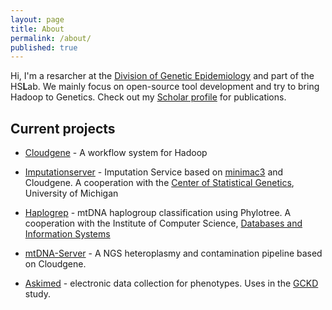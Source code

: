 ```yaml
---
layout: page
title: About
permalink: /about/
published: true
---
```


Hi,
I'm a resarcher at the [Division of Genetic Epidemiology](http://genepi.i-med.ac.at) and part of the HS**L**ab. We mainly focus on open-source tool development and try to bring Hadoop to Genetics. Check out my [Scholar profile](http://scholar.google.at/citations?user=xx6B8OUAAAAJ&hl=de) for publications. 

## Current projects
- [Cloudgene](http://cloudgene.uibk.ac.at) - A workflow system for Hadoop

- [Imputationserver](http://imputationserver.sph.umich.edu/) - Imputation Service based on [minimac3](genome.sph.umich.edu/wiki/Minimac3) and Cloudgene. A cooperation with the [Center of Statistical Genetics](http://csg.sph.umich.edu/abecasis/), University of Michigan

- [Haplogrep](http://haplogrep.uibk.ac.at) - mtDNA haplogroup classification using Phylotree. A cooperation with the Institute of Computer Science, [Databases and Information Systems](https://dbis-informatik.uibk.ac.at/)

- [mtDNA-Server](http://mtdna-server.uibk.ac.at) - A NGS heteroplasmy and contamination pipeline based on Cloudgene. 

- [Askimed](http://www.askimed.com) - electronic data collection for phenotypes. Uses in the [GCKD](http://www.gckd.org/Seiten/Default.aspx) study.